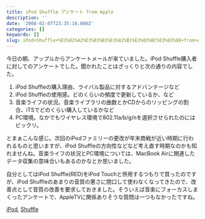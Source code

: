 ```yaml
---
title: iPod Shuffle アンケート from Apple
description: ''
date: '2008-02-07T23:35:16.000Z'
categories: []
keywords: []
slug: iPod+Shuffle+%E3%82%A2%E3%83%B3%E3%82%B1%E3%83%BC%E3%83%88+from+Apple
---
```

今日の朝、アップルからアンケートメールが来ていました。iPod Shuffle購入者に対してのアンケートでした。聞かれたことはざっくりと次の通りの内容でした。

1.  iPod Shuffleの購入理由、ライバル製品に対するアドバンテージなど
2.  iPod Shuffleの使用感。どのくらいの頻度で更新しているか、など
3.  音楽ライフの状況。音楽ライブラリの曲数とかCDからのリッピングの割合、iTSでどのくらい購入しているかなど
4.  PC環境。なかでもワイヤレス環境で802.11a/b/g/nを選択させられたのにはビックリ。

とまぁこんな感じ。次回のiPodファミリーの更改が年末商戦が近い時期に行われるものと思いますが、iPod Shuffleの方向性などなど考え直す時期なのかも知れませんね。音楽ライフの状況とPC環境については、MacBook Airに関連したデータ収集の意味合いもあるのかなとか思いました。

自分としてはiPod Shuffle(RED)をiPod Touchと併用するつもりで買ったのですが、iPod Shuffleのあまりの音質の悪さに閉口して使わなくなってきたので、改善点として音質の改善を要求しておきました。そういえば音楽にフォーカスしまくったアンケートで、AppleTVに関係ありそうな質問は一つもなかったですね。

[iPod](http://technorati.com/tag/iPod), [Shuffle](http://technorati.com/tag/Shuffle)